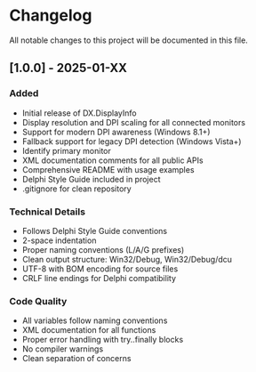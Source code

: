 # Changelog

All notable changes to this project will be documented in this file.

## [1.0.0] - 2025-01-XX

### Added
- Initial release of DX.DisplayInfo
- Display resolution and DPI scaling for all connected monitors
- Support for modern DPI awareness (Windows 8.1+)
- Fallback support for legacy DPI detection (Windows Vista+)
- Identify primary monitor
- XML documentation comments for all public APIs
- Comprehensive README with usage examples
- Delphi Style Guide included in project
- .gitignore for clean repository

### Technical Details
- Follows Delphi Style Guide conventions
- 2-space indentation
- Proper naming conventions (L/A/G prefixes)
- Clean output structure: Win32/Debug, Win32/Debug/dcu
- UTF-8 with BOM encoding for source files
- CRLF line endings for Delphi compatibility

### Code Quality
- All variables follow naming conventions
- XML documentation for all functions
- Proper error handling with try..finally blocks
- No compiler warnings
- Clean separation of concerns

